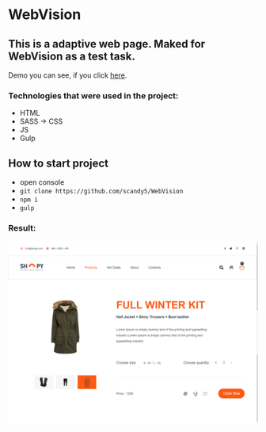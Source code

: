 # WebVision

## This is a adaptive web page. Maked for WebVision as a test task.

Demo you can see, if you click [here].

### Technologies that were used in the project:
+ HTML
+ SASS -> CSS
+ JS
+ Gulp

## How to start project
 - open console 
 - `git clone https://github.com/scandy5/WebVision`
 - `npm i`
 - `gulp` 
### Result:
![home](https://github.com/scandy5/WebVision/blob/master/app/img/WebVision.png)

[here]: https://scandy5.github.io/WebVision/dist/index.html